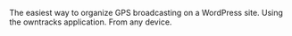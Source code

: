 The easiest way to organize GPS broadcasting on a WordPress site.
Using the owntracks application. From any device.
